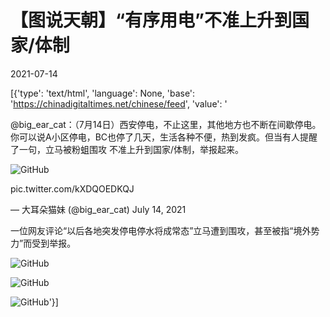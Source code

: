 # 【图说天朝】“有序用电”不准上升到国家/体制

2021-07-14

[{'type': 'text/html', 'language': None, 'base': 'https://chinadigitaltimes.net/chinese/feed', 'value': '

@big_ear_cat：（7月14日）西安停电，不止这里，其他地方也不断在间歇停电。你可以说A小区停电，BC也停了几天，生活各种不便，热到发疯。但当有人提醒了一句，立马被粉蛆围攻 不准上升到国家/体制，举报起来。



![GitHub](https://chinadigitaltimes.net/chinese/files/2021/07/image-1626276133414.png)



pic.twitter.com/kXDQOEDKQJ

&mdash; 大耳朵猫妹 (@big_ear_cat) July 14, 2021



一位网友评论“以后各地突发停电停水将成常态”立马遭到围攻，甚至被指“境外势力”而受到举报。

![GitHub](https://chinadigitaltimes.net/chinese/files/2021/07/image-1626276144876.png)

![GitHub](https://chinadigitaltimes.net/chinese/files/2021/07/image-1626276152064.png)

![GitHub](https://chinadigitaltimes.net/chinese/files/2021/07/image-1626276160882.png)'}]